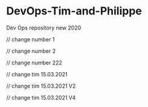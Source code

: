 # DevOps-Tim-and-Philippe
Dev Ops repository new 2020

// change number 1

// change number 2


// change number 222

// change tim 15.03.2021 

// change tim 15.03.2021  V2

// change tim 15.03.2021  V4


